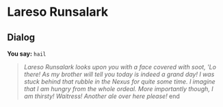 # Lareso Runsalark


## Dialog

**You say:** `hail`



>*Lareso Runsalark looks upon you with a face covered with soot, 'Lo there!  As my brother will tell you today is indeed a grand day!  I was stuck behind that rubble in the Nexus for quite some time.  I imagine that I am  hungry from the whole ordeal.  More importantly though, I am thirsty!  Waitress!  Another ale over here please!*
end
